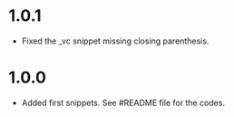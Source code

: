 # 1.0.1

-   Fixed the \_vc snippet missing closing parenthesis.

# 1.0.0

-   Added first snippets. See #README file for the codes.

